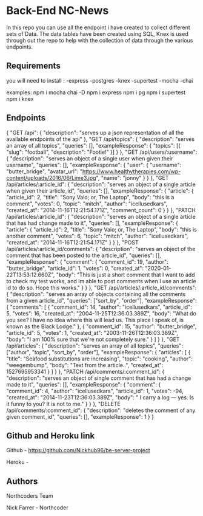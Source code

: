 # Back-End NC-News

In this repo you can use all the endpoint i have created to collect different sets of Data. The data tables have been created using SQL, Knex is used through out the repo to help with the collection of data through the various endpoints.

## Requirements

you will need to install :
-express
-postgres
-knex
-supertest
-mocha
-chai

examples:
npm i mocha chai -D
npm i express
npm i pg
npm i supertest
npm i knex

## Endpoints

{
"GET /api": {
"description": "serves up a json representation of all the available endpoints of the api"
},
"GET /api/topics": {
"description": "serves an array of all topics",
"queries": [],
"exampleResponse": {
"topics": [{ "slug": "football", "description": "Footie!" }]
}
},
"GET /api/users/:username": {
"description": "serves an object of a single user when given their username",
"queries": [],
"exampleResponse": {
"user": {
"username": "butter_bridge",
"avatar_url": "https://www.healthytherapies.com/wp-content/uploads/2016/06/Lime3.jpg",
"name": "jonny"
}
}
},
"GET /api/articles/:article_id": {
"description": "serves an object of a single article when given their article_id",
"queries": [],
"exampleResponse": {
"article": {
"article_id": 2,
"title": "Sony Vaio; or, The Laptop",
"body": "this is a comment",
"votes": 0,
"topic": "mitch",
"author": "icellusedkars",
"created_at": "2014-11-16T12:21:54.171Z",
"comment_count": 0
}
}
},
"PATCH /api/articles/:article_id": {
"description": "serves an object of a single article that has had change made to it",
"queries": [],
"exampleResponse": {
"article": {
"article_id": 2,
"title": "Sony Vaio; or, The Laptop",
"body": "this is another comment",
"votes": 6,
"topic": "mitch",
"author": "icellusedkars",
"created_at": "2014-11-16T12:21:54.171Z"
}
}
},
"POST /api/articles/:article_id/comments": {
"description": "serves an object of the comment that has been posted to the article_id",
"queries": [],
"exampleResponse": {
"comment": {
"comment_id": 19,
"author": "butter_bridge",
"article_id": 1,
"votes": 0,
"created_at": "2020-01-22T13:53:12.660Z",
"body": "This is just a short comment that I want to add to check my test works, and im able to post comments when I use an article id to do so. Hope this works."
}
}
},
"GET /api/articles/:article_id/comments": {
"description": "serves an array of objects containing all the comments from a given article_id",
"queries": ["sort_by", "order"],
"exampleResponse": {
"comments": [
{
"comment_id": 14,
"author": "icellusedkars",
"article_id": 5,
"votes": 16,
"created_at": "2004-11-25T12:36:03.389Z",
"body": "What do you see? I have no idea where this will lead us. This place I speak of, is known as the Black Lodge."
},
{
"comment_id": 15,
"author": "butter_bridge",
"article_id": 5,
"votes": 1,
"created_at": "2003-11-26T12:36:03.389Z",
"body": "I am 100% sure that we're not completely sure."
}
]
}
},
"GET /api/articles": {
"description": "serves an array of all topics",
"queries": ["author", "topic", "sort_by", "order"],
"exampleResponse": {
"articles": [
{
"title": "Seafood substitutions are increasing",
"topic": "cooking",
"author": "weegembump",
"body": "Text from the article..",
"created_at": 1527695953341
}
]
}
},
"PATCH /api/comments/:comment_id": {
"description": "serves an object of single comment that has had a change made to it",
"queries": [],
"exampleResponse": {
"comment": {
"comment_id": 4,
"author": "icellusedkars",
"article_id": 1,
"votes": -94,
"created_at": "2014-11-23T12:36:03.389Z",
"body": " I carry a log — yes. Is it funny to you? It is not to me."
}
}
},
"DELETE /api/comments/:comment_id": {
"description": "deletes the comment of any given comment_id",
"queries": [],
"exampleResponse": 1
}
}

## Github and Heroku link

Github - https://github.com/Nickhub96/be-server-project

Heroku -

## Authors

Northcoders Team

Nick Farrer - Northcoder
